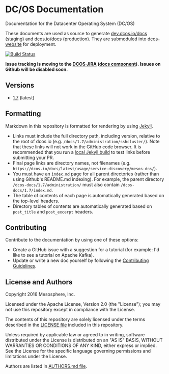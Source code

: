# DC/OS Documentation
Documentation for the Datacenter Operating System (DC/OS)

These documents are used as source to generate [dev.dcos.io/docs](https://dev.dcos.io/docs) (staging) and [dcos.io/docs](https://dcos.io/docs) (production). They are submoduled into [dcos-website](https://github.com/dcos/dcos-website) for deployment.

[![Build Status](https://travis-ci.com/dcos/dcos-docs.svg?token=yAREgxuvuzZLg282ZE3m&branch=master)](https://travis-ci.com/dcos/dcos-docs)

**Issue tracking is moving to the [DCOS JIRA](https://dcosjira.atlassian.net/) ([docs component](https://dcosjira.atlassian.net/issues/?jql=project%20%3D%20DCOS%20AND%20component%20%3D%20dcos-docs)).
Issues on Github will be disabled soon.**

## Versions

- [1.7](1.7) (latest)

## Formatting

Markdown in this repository is formatted for rendering by using [Jekyll](https://jekyllrb.com/).

- Links must include the full directory path, including version, relative to the root of dcos.io (e.g. `/docs/1.7/administration/sshcluster/`). Note that these links will not work in the GitHub code browser. It is recommended that you run a [local Jekyll build](https://jekyllrb.com/docs/quickstart/) to test links before submitting your PR.
- Final page links are directory names, not filenames (e.g. `https://dcos.io/docs/latest/usage/service-discovery/mesos-dns/`).
- You must have an `index.md` page for all parent directories (rather than using Github's README.md indexing). For example, the parent directory `/dcos-docs/1.7/administration/` must also contain `/dcos-docs/1.7/index.md`.
- The table of contents of each page is automatically generated based on the top-level headers.
- Directory tables of contents are automatically generated based on `post_title` and `post_excerpt` headers.

## Contributing

Contribute to the documentation by using one of these options:

* Create a GitHub issue with a suggestion for a tutorial (for example: I'd like to see a tutorial on Apache Kafka).
* Update or write a new doc yourself by following the [Contributing Guidelines](CONTRIBUTING.md).

## License and Authors

Copyright 2016 Mesosphere, Inc.

Licensed under the Apache License, Version 2.0 (the "License");
you may not use this repository except in compliance with the License.

The contents of this repository are solely licensed under the terms described in the [LICENSE file](./LICENSE) included in this repository.

Unless required by applicable law or agreed to in writing, software
distributed under the License is distributed on an "AS IS" BASIS,
WITHOUT WARRANTIES OR CONDITIONS OF ANY KIND, either express or implied.
See the License for the specific language governing permissions and
limitations under the License.

Authors are listed in [AUTHORS.md file](./AUTHORS.md).
